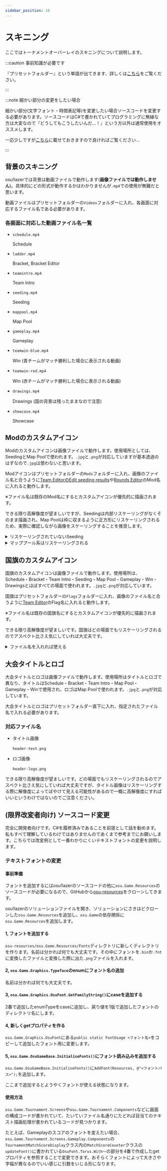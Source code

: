 ```yaml
---
sidebar_position: 16
---
```


# スキニング

ここではトーナメントオーバーレイのスキニングについて説明します。

:::caution 事前知識が必要です

『プリセットフォルダー』という単語が出てきます、詳しくは[こちら](./common_feature.md#プリセットフォルダー)をご覧ください。

:::

:::note 細かい部分の変更をしたい場合

細かい部分(文字フォント・時間表記等)を変更したい場合ソースコードを変更する必要があります。ソースコードはC#で書かれていてプログラミングに無縁な方は大変なので『どうしてもこうしたいんだ...！』という方以外は通常使用をオススメします。

一応少しですが[こちら](#限界改変者向け-ソースコード変更)に載せておきますので良ければご覧ください...

:::

## 背景のスキニング

osu!lazerでは背景は動画ファイルで動作します(**画像ファイルでは動作しません**)。具体的にどの形式が動作するかはわかりませんが`.mp4`での使用が無難だと思います。

動画ファイルはプリセットフォルダーの`Videos`フォルダーに入れ、各画面に対応するファイル名である必要があります。

### 各画面に対応した動画ファイル名一覧

* `schedule.mp4`

  Schedule

* `ladder.mp4`

  Bracket, Bracket Editor

* `teamintro.mp4`

  Team Intro

* `seeding.mp4`

  Seeding

* `mappool.mp4`

  Map Pool

* `gameplay.mp4`

  Gameplay

* `teamwin-blue.mp4`

  Win (青チームがマッチ勝利した場合に表示される動画)

* `teamwin-red.mp4`

  Win (赤チームがマッチ勝利した場合に表示される動画)

* `drawings.mp4`

  Drawings (国の背景は残ったままなので注意)

* `showcase.mp4`

  Showcase

## Modのカスタムアイコン

Modのカスタムアイコンは画像ファイルで動作します。使用場所としては、SeedingとMap Poolで使われます。`.jpg`と`.png`が対応していますが基本透過のはずなので`.jpg`は使わないと思います。

Modアイコンはプリセットフォルダーの`Mods`フォルダーに入れ、画像のファイル名と合うように[Team EditorのEdit seeding results](./team_editor.md#-mod)や[Rounds Editor](./rounds_editor.md#-mods)のMod名に入れると動作します。

※ファイル名は既存のMod名にするとカスタムアイコンが優先的に描画されます。

できる限り高解像度が望ましいですが、Seedingは内部リスケーリングがなくそのまま描画され、Map Poolは枠に収まるように正方形にリスケーリングされるため、実際に確認しながら画像をスケーリングすることを推奨します。

<details>
  <summary>リスケーリングされていないSeeding</summary>
  <img src="/img/osu_lazer/seed_mod.png" />
</details>

<details>
  <summary>マッププール系はリスケーリングされる</summary>
  <img src="/img/osu_lazer/round_mod.png" />
</details>

## 国旗のカスタムアイコン

国旗のカスタムアイコンは画像ファイルで動作します。使用場所は、Schedule・Bracket・Team Intro・Seeding・Map Pool・Gameplay・Win・Drawingsとほぼすべての場面で使われます。`.jpg`と`.png`が対応しています。

国旗はプリセットフォルダーの`Flags`フォルダーに入れ、画像のファイル名と合うように[Team Editor](./team_editor.md#-flag)のFlag名に入れると動作します。

※ファイル名は既存の国旗名にするとカスタムアイコンが優先的に描画されます。

できる限り高解像度が望ましいです。国旗はどの場面でもリスケーリングされるのでアスペクト比さえ気にしていれば大丈夫です。

<details>
  <summary>ファイル名を入れれば使える</summary>
  <img src="/img/osu_lazer/flag_exp.png" />
  <img src="/img/osu_lazer/link_filename.png" />
</details>

## 大会タイトルとロゴ

大会タイトルとロゴは画像ファイルで動作します。使用場所はタイトルとロゴで異なり、タイトルはSchedule・Bracket・Team Intro・Map Pool・Gameplay・Winで使用され、ロゴはMap Poolで使われます。`.jpg`と`.png`が対応しています。

大会タイトルとロゴはプリセットフォルダー直下に入れ、指定されたファイル名で入れる必要があります。

### 対応ファイル名

* タイトル画像

  `header-text.png`

* ロゴ画像

  `header-logo.png`

できる限り高解像度が望ましいです。どの場面でもリスケーリングされるのでアスペクト比さえ気にしていれば大丈夫ですが、タイトル画像はリスケーリングする際に解像度によってぼやけて見える可能性があるので一概に高解像度にすればいいというわけではないのでご注意ください。

## (限界改変者向け) ソースコード変更

完全に開発者向けです。C#を履修済みであることを前提として話を勧めます。私もすべて理解しているわけではありませんのであくまで参考までにお願いします。こちらでは改変例として一番わかりにくいテキストフォントの変更を説明します。

### テキストフォントの変更

#### 事前準備

フォントを追加するにはosu!lazerのソースコードの他に`osu.Game.Resources`のソースコードが必要になるので、GitHubから[osu-resources](https://github.com/ppy/osu-resources)をクローンしてきます。

osu!lazerのソリューションファイルを開き、ソリューションにさきほどクローンした`osu.Game.Resources`を追加し、`osu.Game`の依存関係に`osu.Game.Resources`を追加します。

#### 1, フォントを追加する

`osu-resources/osu.Game.Resources/Fonts`ディレクトリに新しくディレクトリを作ります。名前は分かれば何でも大丈夫です。その中にフォントを`.bin`か`.fnt`に変換したファイルと変換した際に出た`.png`ファイルを入れます。

#### 2, `osu.Game.Graphics.Typeface`のenumにフォント名の追加

名前は分かれば何でも大丈夫です。

#### 3, `osu.Game.Graphics.OsuFont.GetFamilyString()`にcaseを追加する

2番で追加したenumTypeをcaseに追加し、戻り値を1版で追加したフォントのディレクトリ名にします。

#### 4, 新しくgetプロパティを作る

`osu.Game.Graphics.OsuFont`にある`public static FontUsage <フォント名>`をコピーして追加したフォント用に変更します。

#### 5, `osu.Game.OsuGameBase.InitialiseFonts()`にフォント読み込みを追加する

`osu.Game.OsuGameBase.InitialiseFonts()`に`AddFont(Resources, @"<フォントパス>");`を追加します。

ここまで追加するとようやくフォントが使える状態になります。

#### 使用方法

`osu.Game.Tournament.Screens`や`osu.Game.Tournament.Components`などに画面の構成コードが書かれていて、たいていファイル名通りにたどれば目当てのテキスト描画処理が書かれているコードが見つかります。

たとえば、Gameplayのスコアのフォントを変えたい場合、`osu.Game.Tournament.Screens.Gameplay.Components`の`TournamentMatchScoreDisplay`クラス内の`MatchScoreCounter`クラスの`updateFont()`に書かれている`OsuFont.Torus.With～`の部分を4番で作成したgetプロパティを参照することで変更できます。おそらくフォントによって大きさや字幅が異なるのでいい感じに引数をいじる形になります。
